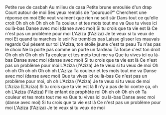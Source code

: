 Petite rue de casbah
Au milieu de casa
Petite brune enroulée d'un drap
Court autour de moi
Ses yeux remplis de "pourquoi?"
Cherchent une réponse en moi
Elle veut vraiment que rien ne soit sûr
Dans tout ce qu'elle croit
Oh oh oh
Oh oh oh
Ta couleur et tes mots tout me va
Que tu vives ici ou là-bas
Danse avec moi (danse avec moi)
Si tu crois que ta vie est là
Ce n'est pas un problème pour moi
L'Aziza (l'Aziza)
Je te veux si tu veux de moi
Et quand tu marches le soir
Ne trembles pas
Laisse glisser les mauvais regards
Qui pèsent sur toi
L'Aziza, ton étoile jaune c'est ta peau
Tu n'as pas le choix
Ne la porte pas comme on porte un fardeau
Ta force c'est ton droit
Oh oh oh
Oh oh oh
Ta couleur et tes mots tout me va
Que tu vives ici ou là-bas
Danse avec moi (danse avec moi)
Si tu crois que ta vie est là
Ce n'est pas un problème pour moi
L'Aziza (l'Aziza)
Je te veux si tu veux de moi
Oh oh oh
Oh oh oh
Oh oh oh
L'Aziza
Ta couleur et tes mots tout me va
Danse avec moi (danse avec moi)
Que tu vives ici ou là-bas
Ce n'est pas un problème pour moi, oh oh
L'Aziza (l'Aziza)
Je te veux si tu veux de moi
L'Aziza (L'Aziza)
Si tu crois que ta vie est là
Il n'y a pas de loi contre ça, oh oh
L'Aziza (l'Aziza)
Fille enfant de prophète roi
Oh oh oh
Oh oh oh
Ta couleur et tes mots tout me va
Que tu vives ici ou là-bas
Danse avec moi (danse avec moi)
Si tu crois que ta vie est là
Ce n'est pas un problème pour moi
L'Aziza (l'Aziza)
Je te veux si tu veux de moi